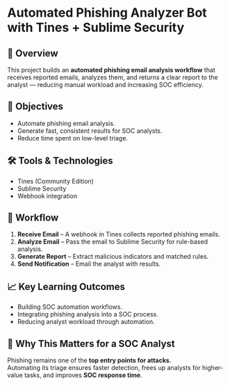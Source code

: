 # Automated Phishing Analyzer Bot with Tines + Sublime Security

## 📌 Overview
This project builds an **automated phishing email analysis workflow** that receives reported emails, analyzes them, and returns a clear report to the analyst — reducing manual workload and increasing SOC efficiency.

## 🎯 Objectives
- Automate phishing email analysis.
- Generate fast, consistent results for SOC analysts.
- Reduce time spent on low-level triage.

## 🛠 Tools & Technologies
- Tines (Community Edition)
- Sublime Security
- Webhook integration

## 📂 Workflow
1. **Receive Email** – A webhook in Tines collects reported phishing emails.
2. **Analyze Email** – Pass the email to Sublime Security for rule-based analysis.
3. **Generate Report** – Extract malicious indicators and matched rules.
4. **Send Notification** – Email the analyst with results.

## 📈 Key Learning Outcomes
- Building SOC automation workflows.
- Integrating phishing analysis into a SOC process.
- Reducing analyst workload through automation.

## 🔐 Why This Matters for a SOC Analyst
Phishing remains one of the **top entry points for attacks**.  
Automating its triage ensures faster detection, frees up analysts for higher-value tasks, and improves **SOC response time**.
